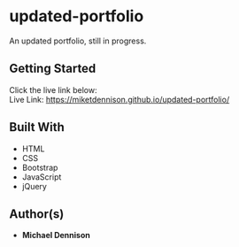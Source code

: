 # updated-portfolio
An updated portfolio, still in progress.

## Getting Started
Click the live link below:  
Live Link: https://miketdennison.github.io/updated-portfolio/

## Built With
* HTML
* CSS
* Bootstrap
* JavaScript
* jQuery

## Author(s)

* **Michael Dennison** 

